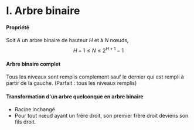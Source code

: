 # I. Arbre binaire
#### Propriété
Soit $A$ un arbre binaire de hauteur $H$ et à $N$ nœuds, 
$$H+1 \leq N \leq 2^{H+1}-1$$

#### Arbre binaire complet
Tous les niveaux sont remplis complement sauf le dernier qui est rempli à partir de la gauche. 
(Parfait : tous les niveaux remplis)

#### Transformation d'un arbre quelconque en arbre binaire
- Racine inchangé
- Pour tout nœud ayant un frère droit, son premier frère droit deviens son fils droit. 

